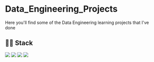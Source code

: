 # Data_Engineering_Projects

Here you'll find some of the Data Engineering learning projects that I've done

## :man_technologist: Stack
![](https://img.shields.io/badge/Language-SQL-blue) 
![](https://img.shields.io/badge/Language-python-blue)
![](https://img.shields.io/badge/Cloud-AWS-purple)
![](https://img.shields.io/badge/ETL-Airflow-orange)
